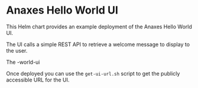 # Anaxes Hello World UI

This Helm chart provides an example deployment of the Anaxes Hello World UI. 

The UI calls a simple REST API to retrieve a welcome message to display to the user.

The -world-ui

Once deployed you can use the `get-ui-url.sh` script to get the publicly accessible URL for the UI.
